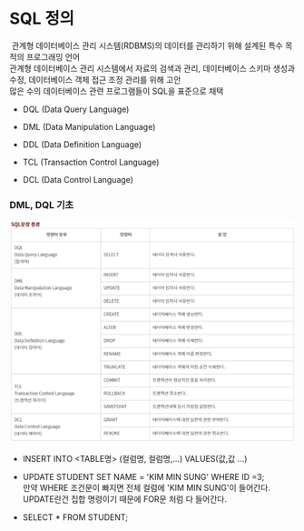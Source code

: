 # SQL 정의
 관계형 데이터베이스 관리 시스템(RDBMS)의 데이터를 관리하기 위해 설계된 특수 목적의 프로그래밍 언어  
관계형 데이터베이스 관리 시스템에서 자료의 검색과 관리, 데이터베이스 스키마 생성과 수정, 데이터베이스 객체 접근 조정 관리를 위해 고안  
많은 수의 데이터베이스 관련 프로그램들이 SQL을 표준으로 채택


* DQL (Data Query Language)

* DML (Data Manipulation Language)

* DDL (Data Definition Language)

* TCL (Transaction Control Language)

* DCL (Data Control Language)

### DML, DQL 기초
![DQLtable](https://github.com/MinsoftK/TIL/blob/master/DataBase/image/DQL.png?raw=true)

* INSERT INTO <TABLE명> (컬럼명, 컬럼명,...) VALUES(값,값 ...)

* UPDATE STUDENT SET NAME = 'KIM MIN SUNG' WHERE ID =3;  
만약 WHERE 조건문이 빠지면 전체 컬럼에 'KIM MIN SUNG'이 들어간다.  
UPDATE란건 집합 명령이기 때문에 FOR문 처럼 다 들어간다.

* SELECT * FROM STUDENT; 
